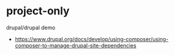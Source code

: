 # project-only
drupal/drupal demo

* https://www.drupal.org/docs/develop/using-composer/using-composer-to-manage-drupal-site-dependencies

